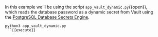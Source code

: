 In this example we'll be using the script `app_vault_dynamic.py`{{open}}, which reads the database password as a dynamic secret from Vault using the [PostgreSQL Database Secrets Engine](https://www.vaultproject.io/docs/secrets/databases/postgresql).

```
python3 app_vault_dynamic.py
```{{execute}}